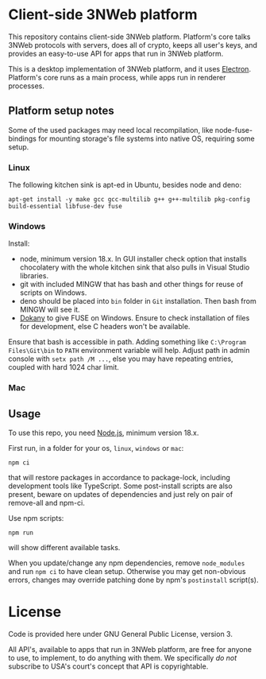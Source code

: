 

# Client-side 3NWeb platform

This repository contains client-side 3NWeb platform.
Platform's core talks 3NWeb protocols with servers, does all of crypto, keeps all user's keys, and provides an easy-to-use API for apps that run in 3NWeb platform.

This is a desktop implementation of 3NWeb platform, and it uses [Electron](https://www.electronjs.org/).
Platform's core runs as a main process, while apps run in renderer processes.


## Platform setup notes

Some of the used packages may need local recompilation, like node-fuse-bindings for mounting storage's file systems into native OS, requiring some setup.

### Linux

The following kitchen sink is apt-ed in Ubuntu, besides node and deno:
```
apt-get install -y make gcc gcc-multilib g++ g++-multilib pkg-config build-essential libfuse-dev fuse
```

### Windows

Install:
- node, minimum version 18.x. In GUI installer check option that installs chocolatery with the whole kitchen sink that also pulls in Visual Studio libraries.
- git with included MINGW that has bash and other things for reuse of scripts on Windows.
- deno should be placed into `bin` folder in `Git` installation. Then bash from MINGW will see it.
- [Dokany](https://github.com/dokan-dev/dokany) to give FUSE on Windows. Ensure to check installation of files for development, else C headers won't be available.

Ensure that bash is accessible in path. Adding something like `C:\Program Files\Git\bin` to `PATH` environment variable will help. Adjust path in admin console with `setx path /M ...`, else you may have repeating entries, coupled with hard 1024 char limit.


### Mac


## Usage

To use this repo, you need [Node.js](https://nodejs.org/), minimum version 18.x.

First run, in a folder for your os, `linux`, `windows` or `mac`:
```
npm ci
```
that will restore packages in accordance to package-lock, including development tools like TypeScript.
Some post-install scripts are also present, beware on updates of dependencies and just rely on pair of remove-all and npm-ci.

Use npm scripts:
```
npm run
```
will show different available tasks.

When you update/change any npm dependencies, remove `node_modules` and run `npm ci` to have clean setup. Otherwise you may get non-obvious errors, changes may override patching done by npm's `postinstall` script(s).


# License

Code is provided here under GNU General Public License, version 3.

All API's, available to apps that run in 3NWeb platform, are free for anyone to use, to implement, to do anything with them.
We specifically *do not* subscribe to USA's court's concept that API is copyrightable.
